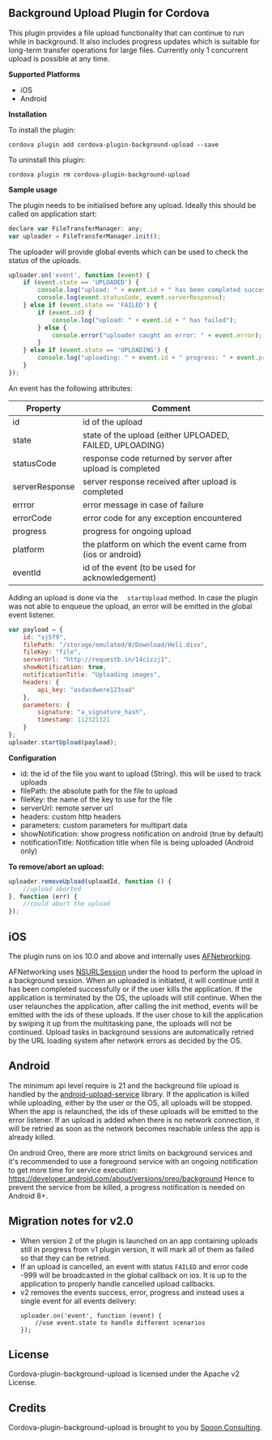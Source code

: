 
## Background Upload Plugin for Cordova

This plugin provides a file upload functionality that can continue to run while in background. It also includes progress updates which is suitable for long-term transfer operations for large files. Currently only 1 concurrent upload is possible at any time.

**Supported Platforms**
- iOS
- Android


**Installation**

To install the plugin:

```
cordova plugin add cordova-plugin-background-upload --save
```

To uninstall this plugin:
```
cordova plugin rm cordova-plugin-background-upload
```

**Sample usage**

The plugin needs to be initialised before any upload. Ideally this should be called on application start:
```javascript
declare var FileTransferManager: any;
var uploader = FileTransferManager.init();
```
The uploader will provide global events which can be used to check the status of the uploads.
```javascript
uploader.on('event', function (event) {
    if (event.state == 'UPLOADED') {
        console.log("upload: " + event.id + " has been completed successfully");
        console.log(event.statusCode, event.serverResponse);
    } else if (event.state == 'FAILED') {
        if (event.id) {
            console.log("upload: " + event.id + " has failed");
        } else {
            console.error("uploader caught an error: " + event.error);
        }
    } else if (event.state == 'UPLOADING') {
        console.log("uploading: " + event.id + " progress: " + event.progress + "%");
    }
});

```

An event has the following attributes:

Property | Comment
-------- | -------
id | id of the upload
state | state of the upload (either UPLOADED, FAILED, UPLOADING)
statusCode | response code returned by server after upload is completed
serverResponse | server response received after upload is completed
errror | error message in case of failure
errorCode | error code for any exception encountered
progress | progress for ongoing upload
platform | the platform on which the event came from (ios or android)
eventId | id of the event (to be used for acknowledgement)


Adding an upload is done via the ``` 
startUpload``` 
method. In case the plugin was not able to enqueue the upload, an error will be emitted in the global event listener.
```javascript
var payload = {
    id: "sj5f9",
    filePath: "/storage/emulated/0/Download/Heli.divx",
    fileKey: "file",
    serverUrl: "http://requestb.in/14cizzj1",
    showNotification: true,
    notificationTitle: "Uploading images",
    headers: {
        api_key: "asdasdwere123sad"
    },
    parameters: {
        signature: "a_signature_hash",
        timestamp: 112321321
    }
};
uploader.startUpload(payload);
```
**Configuration** 
 * id: the id of the file you want to upload (String). this will be used to track uploads
 * filePath: the absolute path for the file to upload 
 * fileKey: the name of the key to use for the file
 * serverUrl: remote server url
 * headers: custom http headers
 * parameters: custom parameters for multipart data
 * showNotification: show progress notification on android (true by default)
 * notificationTitle: Notification title when file is being uploaded (Android only)

**To remove/abort an upload:** 
```javascript
uploader.removeUpload(uploadId, function () {
    //upload aborted
}, function (err) {
    //could abort the upload
});
```

 ## iOS
The plugin runs on ios 10.0 and above and internally uses [AFNetworking](https://github.com/AFNetworking/AFNetworking).

 AFNetworking uses [NSURLSession](https://developer.apple.com/library/content/documentation/Cocoa/Conceptual/URLLoadingSystem/Articles/UsingNSURLSession.html#//apple_ref/doc/uid/TP40013509-SW44) under the hood to perform the upload in a background session. When an uploaded is initiated, it will continue until it has been completed successfully or if the user kills the application. If the application is terminated by the OS, the uploads will still continue. When the user relaunches the application, after calling the init method, events will be emitted with the ids of these uploads. If the user chose to kill the application by swiping it up from the multitasking pane, the uploads will not be continued. Upload tasks in background sessions are automatically retried by the URL loading system after network errors as decided by the OS.

## Android
The minimum api level require is 21 and the background file upload is handled by the [android-upload-service](https://github.com/gotev/android-upload-service) library. If the application is killed while uploading, either by the user or the OS, all uploads will be stopped. When the app is relaunched, the ids of these uploads will be emitted to the error listener. If an upload is added when there is no network connection, it will be retried as soon as the network becomes reachable unless the app is already killed.

On android Oreo, there are more strict limits on background services and it's recommended to use a foreground service with an ongoing notification to get more time for service execution: https://developer.android.com/about/versions/oreo/background
Hence to prevent the service from be killed, a progress notification is needed on Android 8+.

## Migration notes for v2.0
- When version 2 of the plugin is launched on an app containing uploads still in progress from v1 plugin version, it will mark all of them as failed so that they can be retried.
- If an upload is cancelled, an event with status `FAILED` and error code -999 will be broadcasted in the global callback on ios. It is up to the application to properly handle cancelled upload callbacks.
- v2 removes the events success, error, progress and instead uses a single event for all events delivery:
    ```
    uploader.on('event', function (event) {
        //use event.state to handle different scenarios
    });
    ```


## License
Cordova-plugin-background-upload is licensed under the Apache v2 License.

## Credits
Cordova-plugin-background-upload is brought to you by [Spoon Consulting](http://www.spoonconsulting.com/).

